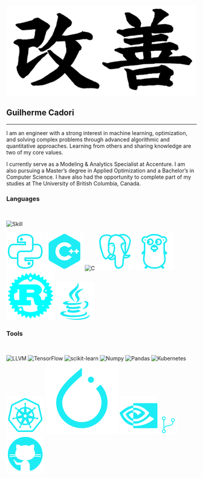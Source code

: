![Kaizen](https://raw.githubusercontent.com/guilhermecadori/imagesRepo/refs/heads/main/Kaizen-3.svg) 

## Guilherme Cadori
***
I am an engineer with a strong interest in machine learning, optimization, and solving complex problems through advanced algorithmic and quantitative approaches. Learning from others and sharing knowledge are two of my core values.

I currently serve as a Modeling & Analytics Specialist at Accenture. I am also pursuing a Master’s degree in Applied Optimization and a Bachelor’s in Computer Science. I have also had the opportunity to complete part of my studies at The University of British Columbia, Canada. 


### Languages

![]()

![Skill](https://www.codewars.com/users/guilhermecadori/badges/small)

![Python](https://raw.githubusercontent.com/guilhermecadori/imagesRepo/refs/heads/main/icons8-python.svg)
![Cpp](https://github.com/guilhermecadori/imagesRepo/blob/main/icons8-c%2B%2B-50.svg)
![C]()
![PostgreSQL](https://github.com/guilhermecadori/imagesRepo/blob/main/icons8-postgresql-50.svg)
![Go](https://raw.githubusercontent.com/guilhermecadori/imagesRepo/refs/heads/main/icons8-golang-50.svg)
![Rust](https://raw.githubusercontent.com/guilhermecadori/imagesRepo/refs/heads/main/rust-svgrepo-com.svg)
![JavaScript](https://raw.githubusercontent.com/guilhermecadori/imagesRepo/refs/heads/main/icons8-logo-java-coffee-cup-50.svg)




### Tools
![]()

![LLVM]()
![TensorFlow]()
![scikit-learn]()
![Numpy]()
![Pandas]()
![Kubernetes]()
![Docker](https://raw.githubusercontent.com/guilhermecadori/imagesRepo/refs/heads/main/icons8-kubernetes-50.svg)
![Pytorch](https://raw.githubusercontent.com/guilhermecadori/imagesRepo/refs/heads/main/icons8-lanterna-96.svg)
![Cuda](https://raw.githubusercontent.com/guilhermecadori/imagesRepo/refs/heads/main/icons8-nvidia-50.svg)
![Git](https://github.com/guilhermecadori/imagesRepo/blob/main/icons8-divis%C3%A3o-de-c%C3%B3digo-50.png)
![Github](https://github.com/guilhermecadori/imagesRepo/blob/main/icons8-github-50.svg)


